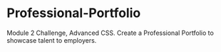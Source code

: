 # Professional-Portfolio
Module 2 Challenge, Advanced CSS. Create a Professional Portfolio to showcase talent to employers. 
